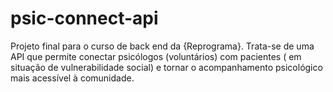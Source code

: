 # psic-connect-api
Projeto final para o curso de back end da {Reprograma}. Trata-se de uma API que permite conectar psicólogos (voluntários) com pacientes ( em situação de vulnerabilidade social) e tornar o acompanhamento psicológico mais acessível à comunidade.
